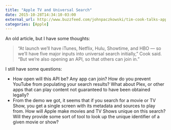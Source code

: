 ```yaml
---
title: "Apple TV and Universal Search"
date: 2015-10-28T14:34:10-03:00
external_url: http://www.buzzfeed.com/johnpaczkowski/tim-cook-talks-apple-tv
categories: [Apple]
---
```


An old article, but I have some thoughts:

> “At launch we’ll have iTunes, Netflix, Hulu, Showtime, and HBO — so we’ll have five major inputs into universal search
> initially,” Cook said. “But we’re also opening an API, so that others can join in.”

I still have some questions:

- How open will this API be? Any app can join? How do you prevent YouTube from populating your search results? What about Plex, or other apps that can play content not guaranteed to have been obtained legally?
- From the demo we got, it seems that if you search for a movie or TV Show, you get a single screen with its metadata and sources to play from. How will Apple make movies and TV Shows unique on this search? Will they provide some sort of tool to look up the unique identifier of a given movie or show?
